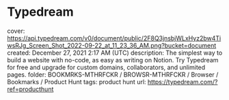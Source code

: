 # Typedream

cover: https://api.typedream.com/v0/document/public/2F8Q3jnsbjWLxHyz2bw4TiwsRJg_Screen_Shot_2022-09-22_at_11_23_36_AM.png?bucket=document
created: December 27, 2021 2:17 AM (UTC)
description: The simplest way to build a website with no-code, as easy as writing on Notion. Try Typedream for free and upgrade for custom domains, collaborators, and unlimited pages.
folder: BOOKMRKS-MTHRFCKR / BROWSR-MTHRFCKR / Browser / Bookmarks / Product Hunt
tags: product hunt
url: https://typedream.com/?ref=producthunt